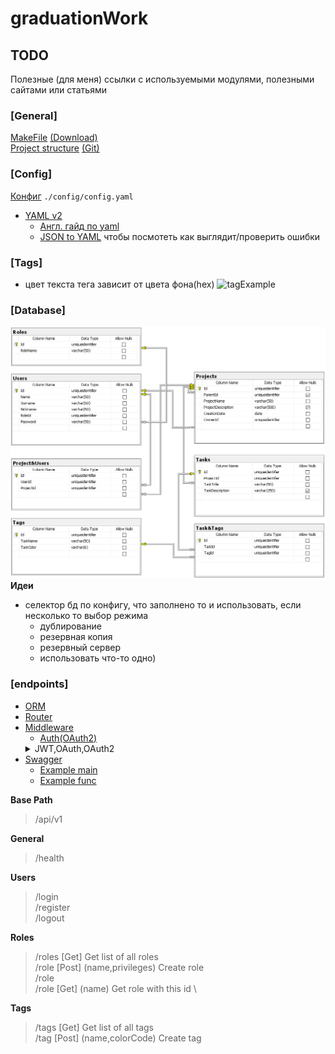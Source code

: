# graduationWork
## TODO
Полезные (для меня) ссылки с используемыми модулями, полезными сайтами или статьями

### [General]
[MakeFile](https://habr.com/ru/post/461467/) [(Download)](http://gnuwin32.sourceforge.net/packages/make.htm) \
[Project structure](https://medium.com/nuances-of-programming/идеальная-настройка-вашего-следующего-golang-проекта-1b2108c365e) 
[(Git)](https://github.com/MartinHeinz/go-project-blueprint)

### [Config]
[Конфиг](./config/config.yaml) `./config/config.yaml` 
* [YAML v2](https://github.com/go-yaml/yaml/) 
  * [Англ. гайд по yaml](https://www.cloudbees.com/blog/yaml-tutorial-everything-you-need-get-started) 
  * [JSON to YAML](https://www.json2yaml.com) чтобы посмотеть как выглядит/проверить ошибки

### [Tags]
- цвет текста тега зависит от цвета фона(hex) 
  ![tagExample](./assets/images/tagExample.png)
  
### [Database]
![ER Model](./assets/images/ER_Diag.png) \
**Идеи**  
- селектор бд по конфигу, что заполнено то и использовать, если несколько то выбор режима
    - дублирование
    - резервная копия
    - резервный сервер
    - использовать что-то одно)
  
### [endpoints]
- [ORM](https://github.com/go-reform/reform)  
- [Router](https://github.com/gin-gonic/gin)
- [Middleware](https://github.com/gin-gonic/contrib)
  * [Auth(OAuth2)]()
  <details> 
    <summary>JWT,OAuth,OAuth2</summary>
    Firstly, we have to differentiate JWT and OAuth. Basically, JWT is a token format. OAuth is an authorization protocol that can use JWT as a token. OAuth uses server-side and client-side storage. If you want to do real logout you must go with OAuth2. Authentication with JWT token can not logout actually. Because you don't have an Authentication Server that keeps track of tokens. If you want to provide an API to 3rd party clients, you must use OAuth2 also. OAuth2 is very flexible. JWT implementation is very easy and does not take long to implement. If your application needs this sort of flexibility, you should go with OAuth2. But if you don't need this use-case scenario, implementing OAuth2 is a waste of time.
  </details>
- [Swagger](https://github.com/swaggo/gin-swagger)
   * [Example main](https://github.com/swaggo/swag/blob/master/example/celler/main.go)
   * [Example func](https://github.com/swaggo/swag/blob/master/example/celler/controller/examples.go)
  
**Base Path**  
> /api/v1  

**General**
> /health

**Users**
> /login \
> /register \
> /logout 

**Roles**
> /roles [Get] Get list of all roles \
> /role [Post] (name,privileges) Create role \
> /role \
> /role [Get] (name) Get role with this id \

**Tags**
> /tags [Get] Get list of all tags \
> /tag [Post] (name,colorCode) Create tag
